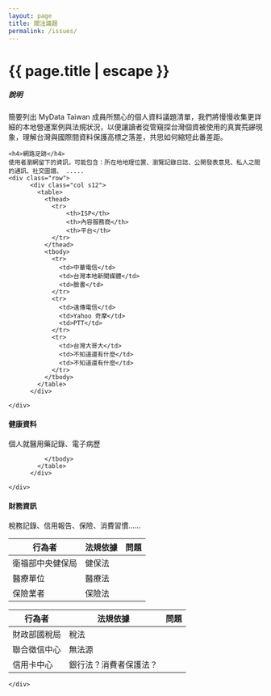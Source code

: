 ```yaml
---
layout: page
title: 關注議題
permalink: /issues/
---
```


<h1 class="page-title">{{ page.title | escape }}</h1>


<div class="section">
<h5>說明</h5> 
簡要列出 MyData Taiwan 成員所關心的個人資料議題清單，我們將慢慢收集更詳細的本地營運案例與法規狀況，以便讓讀者從管窺探台灣個資被使用的真實<strike>荒謬</strike>現象，理解台灣與國際間資料保護高標之落差，共思如何縮短此番差距。

    <h4>網路足跡</h4> 
    使用者瀏網留下的資訊，可能包含：所在地地理位置、瀏覽記錄日誌、公開發表意見、私人之間的通訊、社交圖譜、 .....
    <div class="row">
          <div class="col s12">
            <table>
              <thead>
                <tr>
                    <th>ISP</th>
                    <th>內容服務商</th>
                    <th>平台</th>
                </tr>
              </thead>
              <tbody>
                <tr>
                  <td>中華電信</td>
                  <td>台灣本地新聞媒體</td>
                  <td>臉書</td>
                </tr>
                <tr>
                  <td>遠傳電信</td>
                  <td>Yahoo 奇摩</td>
                  <td>PTT</td>
                </tr>
                <tr>
                  <td>台灣大哥大</td>
                  <td>不知道還有什麼</td>
                  <td>不知道還有什麼</td>
                </tr>
              </tbody>
            </table>
          </div>
       
    </div>
</div>
<div class="divider"></div>
<div class="section">
    <h4>健康資料</h4> 
     個人就醫用藥記錄、電子病歷
    <div class="row">
          <div class="col s12">
            <table class="bordered">
              <thead>
                <tr>
                    <th>行為者</th>
                    <th>法規依據</th>
                    <th>問題</th>
                </tr>
              </thead>
              <tbody>
                <tr>
                  <td>衛福部中央健保局</td>
                  <td>健保法</td>
                  <td></td>
                </tr>
                <tr>
                  <td>醫療單位</td>
                  <td>醫療法</td>
                  <td></td>
                </tr>
                <tr>
                  <td>保險業者</td>
                  <td>保險法</td>
                  <td></td>
                </tr>
             
              </tbody>
            </table>
          </div>
     
    </div>
</div>
<div class="divider"></div>
<div class="section">
    <h4>財務資訊</h4> 
        稅務記錄、信用報告、保險、消費習慣......
    <div class="row">
          <div class="col s12">
            <table class="striped">
              <thead>
                <tr>
                    <th>行為者</th>
                    <th>法規依據</th>
                    <th>問題</th>
                </tr>
              </thead>
              <tbody>
                <tr>
                  <td>財政部國稅局</td>
                  <td>稅法</td>
                  <td></td>
                </tr>
                <tr>
                  <td>聯合徵信中心</td>
                  <td>無法源</td>
                  <td></td>
                </tr>
                <tr>
                  <td>信用卡中心</td>
                  <td>銀行法？消費者保護法？</td>
                  <td></td>
                </tr>
              </tbody>
            </table>
          </div>
    
    </div>
</div>
<div class="divider"></div>
<div class="section">
  
